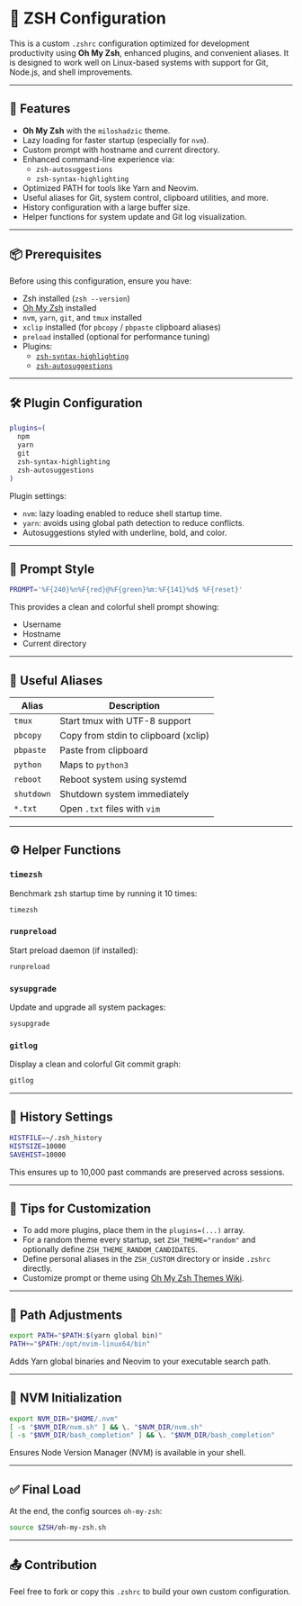 # 🐚 ZSH Configuration

This is a custom `.zshrc` configuration optimized for development productivity using **Oh My Zsh**, enhanced plugins, and convenient aliases. It is designed to work well on Linux-based systems with support for Git, Node.js, and shell improvements.

---

## 🚀 Features

- **Oh My Zsh** with the `miloshadzic` theme.
- Lazy loading for faster startup (especially for `nvm`).
- Custom prompt with hostname and current directory.
- Enhanced command-line experience via:
  - `zsh-autosuggestions`
  - `zsh-syntax-highlighting`
- Optimized PATH for tools like Yarn and Neovim.
- Useful aliases for Git, system control, clipboard utilities, and more.
- History configuration with a large buffer size.
- Helper functions for system update and Git log visualization.

---

## 📦 Prerequisites

Before using this configuration, ensure you have:

- Zsh installed (`zsh --version`)
- [Oh My Zsh](https://ohmyz.sh/) installed
- `nvm`, `yarn`, `git`, and `tmux` installed
- `xclip` installed (for `pbcopy` / `pbpaste` clipboard aliases)
- `preload` installed (optional for performance tuning)
- Plugins:
  - [`zsh-syntax-highlighting`](https://github.com/zsh-users/zsh-syntax-highlighting)
  - [`zsh-autosuggestions`](https://github.com/zsh-users/zsh-autosuggestions)

---

## 🛠️ Plugin Configuration

```zsh
plugins=(
  npm
  yarn
  git
  zsh-syntax-highlighting
  zsh-autosuggestions
)
```

Plugin settings:
- `nvm`: lazy loading enabled to reduce shell startup time.
- `yarn`: avoids using global path detection to reduce conflicts.
- Autosuggestions styled with underline, bold, and color.

---

## 🎨 Prompt Style

```zsh
PROMPT='%F{240}%n%F{red}@%F{green}%m:%F{141}%d$ %F{reset}'
```

This provides a clean and colorful shell prompt showing:
- Username
- Hostname
- Current directory

---

## 🧩 Useful Aliases

| Alias         | Description                             |
|---------------|-----------------------------------------|
| `tmux`        | Start tmux with UTF-8 support           |
| `pbcopy`      | Copy from stdin to clipboard (xclip)    |
| `pbpaste`     | Paste from clipboard                    |
| `python`      | Maps to `python3`                       |
| `reboot`      | Reboot system using systemd             |
| `shutdown`    | Shutdown system immediately             |
| `*.txt`       | Open `.txt` files with `vim`            |

---

## ⚙️ Helper Functions

### `timezsh`

Benchmark zsh startup time by running it 10 times:
```sh
timezsh
```

### `runpreload`

Start preload daemon (if installed):
```sh
runpreload
```

### `sysupgrade`

Update and upgrade all system packages:
```sh
sysupgrade
```

### `gitlog`

Display a clean and colorful Git commit graph:
```sh
gitlog
```

---

## 📝 History Settings

```zsh
HISTFILE=~/.zsh_history
HISTSIZE=10000
SAVEHIST=10000
```

This ensures up to 10,000 past commands are preserved across sessions.

---

## 🧠 Tips for Customization

- To add more plugins, place them in the `plugins=(...)` array.
- For a random theme every startup, set `ZSH_THEME="random"` and optionally define `ZSH_THEME_RANDOM_CANDIDATES`.
- Define personal aliases in the `ZSH_CUSTOM` directory or inside `.zshrc` directly.
- Customize prompt or theme using [Oh My Zsh Themes Wiki](https://github.com/ohmyzsh/ohmyzsh/wiki/Themes).

---

## 📂 Path Adjustments

```zsh
export PATH="$PATH:$(yarn global bin)"
PATH+="$PATH:/opt/nvim-linux64/bin"
```

Adds Yarn global binaries and Neovim to your executable search path.

---

## 🔌 NVM Initialization

```zsh
export NVM_DIR="$HOME/.nvm"
[ -s "$NVM_DIR/nvm.sh" ] && \. "$NVM_DIR/nvm.sh"
[ -s "$NVM_DIR/bash_completion" ] && \. "$NVM_DIR/bash_completion"
```

Ensures Node Version Manager (NVM) is available in your shell.

---

## ✅ Final Load

At the end, the config sources `oh-my-zsh`:
```zsh
source $ZSH/oh-my-zsh.sh
```

---

## 📤 Contribution

Feel free to fork or copy this `.zshrc` to build your own custom configuration.
